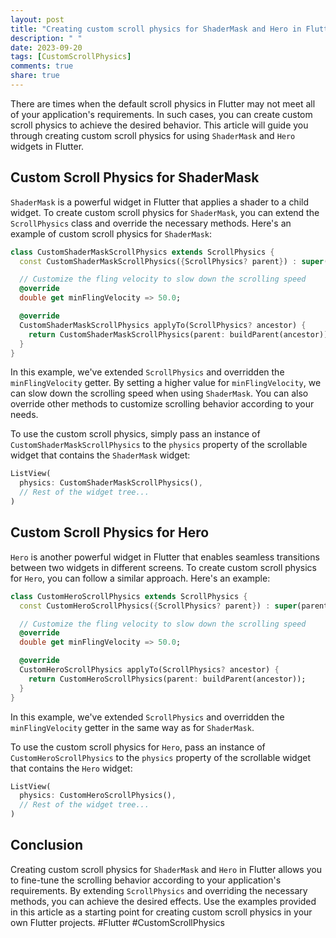 ```yaml
---
layout: post
title: "Creating custom scroll physics for ShaderMask and Hero in Flutter"
description: " "
date: 2023-09-20
tags: [CustomScrollPhysics]
comments: true
share: true
---
```


There are times when the default scroll physics in Flutter may not meet all of your application's requirements. In such cases, you can create custom scroll physics to achieve the desired behavior. This article will guide you through creating custom scroll physics for using `ShaderMask` and `Hero` widgets in Flutter.

## Custom Scroll Physics for ShaderMask

`ShaderMask` is a powerful widget in Flutter that applies a shader to a child widget. To create custom scroll physics for `ShaderMask`, you can extend the `ScrollPhysics` class and override the necessary methods. Here's an example of custom scroll physics for `ShaderMask`:

```dart
class CustomShaderMaskScrollPhysics extends ScrollPhysics {
  const CustomShaderMaskScrollPhysics({ScrollPhysics? parent}) : super(parent: parent);

  // Customize the fling velocity to slow down the scrolling speed
  @override
  double get minFlingVelocity => 50.0;

  @override
  CustomShaderMaskScrollPhysics applyTo(ScrollPhysics? ancestor) {
    return CustomShaderMaskScrollPhysics(parent: buildParent(ancestor));
  }
}
```

In this example, we've extended `ScrollPhysics` and overridden the `minFlingVelocity` getter. By setting a higher value for `minFlingVelocity`, we can slow down the scrolling speed when using `ShaderMask`. You can also override other methods to customize scrolling behavior according to your needs.

To use the custom scroll physics, simply pass an instance of `CustomShaderMaskScrollPhysics` to the `physics` property of the scrollable widget that contains the `ShaderMask` widget:

```dart
ListView(
  physics: CustomShaderMaskScrollPhysics(),
  // Rest of the widget tree...
)
```

## Custom Scroll Physics for Hero

`Hero` is another powerful widget in Flutter that enables seamless transitions between two widgets in different screens. To create custom scroll physics for `Hero`, you can follow a similar approach. Here's an example:

```dart
class CustomHeroScrollPhysics extends ScrollPhysics {
  const CustomHeroScrollPhysics({ScrollPhysics? parent}) : super(parent: parent);

  // Customize the fling velocity to slow down the scrolling speed
  @override
  double get minFlingVelocity => 50.0;

  @override
  CustomHeroScrollPhysics applyTo(ScrollPhysics? ancestor) {
    return CustomHeroScrollPhysics(parent: buildParent(ancestor));
  }
}
```

In this example, we've extended `ScrollPhysics` and overridden the `minFlingVelocity` getter in the same way as for `ShaderMask`.

To use the custom scroll physics for `Hero`, pass an instance of `CustomHeroScrollPhysics` to the `physics` property of the scrollable widget that contains the `Hero` widget:

```dart
ListView(
  physics: CustomHeroScrollPhysics(),
  // Rest of the widget tree...
)
```

## Conclusion

Creating custom scroll physics for `ShaderMask` and `Hero` in Flutter allows you to fine-tune the scrolling behavior according to your application's requirements. By extending `ScrollPhysics` and overriding the necessary methods, you can achieve the desired effects. Use the examples provided in this article as a starting point for creating custom scroll physics in your own Flutter projects. #Flutter #CustomScrollPhysics